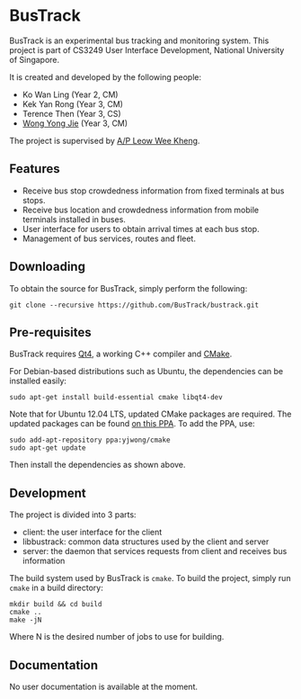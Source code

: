 BusTrack
======

BusTrack is an experimental bus tracking and monitoring system. This project
is part of CS3249 User Interface Development, National University of Singapore.

It is created and developed by the following people:

 * Ko Wan Ling (Year 2, CM)
 * Kek Yan Rong (Year 3, CM)
 * Terence Then (Year 3, CS)
 * [Wong Yong Jie](http://yjwong.name) (Year 3, CM)

The project is supervised by [A/P Leow Wee Kheng](http://www.comp.nus.edu.sg/~leowwk/).

Features
--------

 * Receive bus stop crowdedness information from fixed terminals at bus stops.
 * Receive bus location and crowdedness information from mobile terminals
   installed in buses.
 * User interface for users to obtain arrival times at each bus stop.
 * Management of bus services, routes and fleet.

Downloading
-----------

To obtain the source for BusTrack, simply perform the following:

    git clone --recursive https://github.com/BusTrack/bustrack.git

Pre-requisites
--------------

BusTrack requires [Qt4](http://qt-project.org/), a working C++ compiler and
[CMake](http://cmake.org/).

For Debian-based distributions such as Ubuntu, the dependencies can be installed
easily:

    sudo apt-get install build-essential cmake libqt4-dev

Note that for Ubuntu 12.04 LTS, updated CMake packages are required. The
updated packages can be found
[on this PPA](https://launchpad.net/~yjwong/+archive/cmake). To add the PPA,
use:

    sudo add-apt-repository ppa:yjwong/cmake
    sudo apt-get update

Then install the dependencies as shown above.

Development
-----------

The project is divided into 3 parts:

 * client: the user interface for the client
 * libbustrack: common data structures used by the client and server
 * server: the daemon that services requests from client and receives bus
   information

The build system used by BusTrack is `cmake`. To build the project, simply run
`cmake` in a build directory:

    mkdir build && cd build
    cmake ..
    make -jN

Where N is the desired number of jobs to use for building.

Documentation
-------------

No user documentation is available at the moment.

